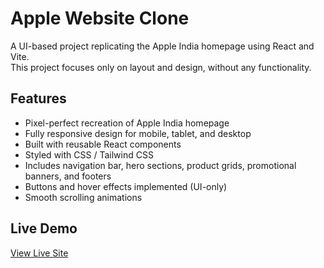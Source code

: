 Apple Website Clone
==================

A UI-based project replicating the Apple India homepage using React and Vite.  
This project focuses only on layout and design, without any functionality.

Features
--------
- Pixel-perfect recreation of Apple India homepage  
- Fully responsive design for mobile, tablet, and desktop  
- Built with reusable React components  
- Styled with CSS / Tailwind CSS  
- Includes navigation bar, hero sections, product grids, promotional banners, and footers  
- Buttons and hover effects implemented (UI-only)  
- Smooth scrolling animations  
 
Live Demo
---------
[View Live Site](https://applewebsite-clone-ui.vercel.app/)
